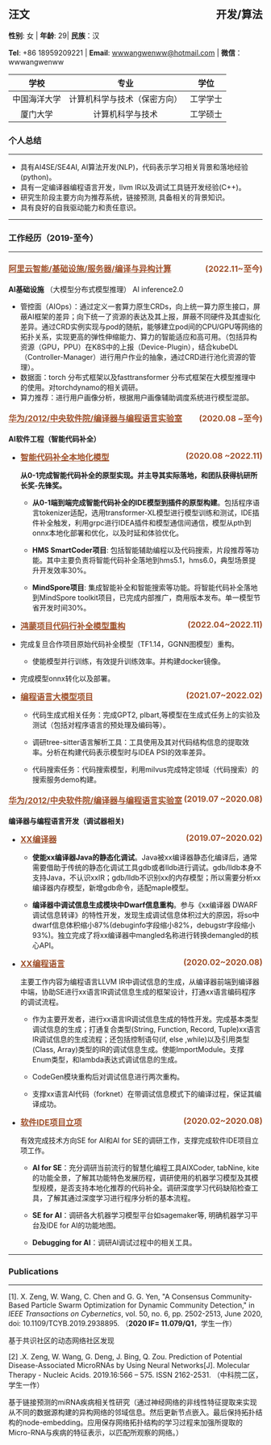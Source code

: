 ## 汪文<span style="float:right;">开发/算法</span>

**性别**: 女 | **年龄**: 29| **民族**：汉

**Tel**: +86 18959209221 |   **Email**: <wwwangwenww@hotmail.com>  |  **微信**：wwwangwenww


 |     学校    |             专业            | 学位 |
 | :---------: | :------------------------: | :--: |
 | 中国海洋大学  | 计算机科学与技术（保密方向）  | 工学学士 |
 |   厦门大学   |       计算机科学与技术       | 工学硕士 |

### 个人总结

---

- 具有AI4SE/SE4AI, AI算法开发(NLP)，代码表示学习相关背景和落地经验(python)。
- 具有一定编译器编程语言开发，llvm IR以及调试工具链开发经验(C++)。
- 研究生阶段主要方向为推荐系统，链接预测, 具备相关的背景知识。
- 具有良好的自我驱动能力和责任意识。

---

### 工作经历（2019-至今）

---

#### <ins> 阿里云智能/基础设施/服务器/编译与异构计算<span>(2022.11~至今) </span> </ins>

**AI基础设施** （大模型分布式模型推理）
AI inference2.0
- 管控面（AIOps）：通过定义一套算力原生CRDs，向上统一算力原生接口，屏蔽AI框架的差异；向下统一了资源的表达及其上报，屏蔽不同硬件及其虚拟化差异。通过CRD实例实现与pod的随航，能够建立pod间的CPU/GPU等网络的拓扑关系，实现更高的弹性伸缩能力、算力的智能适应和高可用。（包括异构资源（GPU，PPU）在K8S中的上报（Device-Plugin），结合kubeDL（Controller-Manager）进行用户作业的抽象，通过CRD进行池化资源的管理）。
- 数据面：torch 分布式框架以及fasttransformer 分布式框架在大模型推理中的使用。对torchdynamo的相关调研。
- 算力推荐：进行用户画像分析，根据用户画像辅助调度系统进行模型混部。

#### <ins> 华为/2012/中央软件院/编译器与编程语言实验室<span>(2020.08 ~至今)</span> </ins>

**AI软件工程（智能代码补全）**

- <ins>智能代码补全本地化模型<span>(2020.08 ~2022.11)</span> </ins>

  **从0-1完成智能代码补全的原型实现。并主导其实际落地，和团队获得杭研所长奖-先锋奖。**

  - **从0-1端到端完成智能代码补全的IDE模型到插件的原型构建**。包括程序语言tokenizer适配，选用transformer-XL模型进行模型训练和测试，IDE插件补全触发，利用grpc进行IDEA插件和模型通信间通信，模型从pth到onnx本地化部署和优化，以及时延和体验优化。

  - **HMS SmartCoder项目**:  包括智能辅助编程以及代码搜索，片段推荐等功能。其中主要负责将智能代码补全落地到hms5.1，hms6.0，典型场景提升开发效率30%。
  
  - **MindSpore项目**:  集成智能补全和智能搜索等功能。将智能代码补全落地到MindSpore toolkit项目，已完成内部推广，商用版本发布。单一模型节省开发时间30%。

- <ins> 鸿蒙项目代码行补全模型重构<span>(2022.04~2022.11)</span></ins>
- 完成复旦合作项目原始代码补全模型（TF1.14，GGNN图模型）重构。
  
  - 使能模型并行训练，有效提升训练效率。并构建docker镜像。
  
- 完成模型onnx转化以及部署。

- <ins>编程语言大模型项目 <span> (2021.07~2022.02) </span></ins>
  - 代码生成式相关任务：完成GPT2, plbart,等模型在生成式任务上的实验及测试（包括对程序语言的预处理及编码等）。
  
  - 调研tree-sitter语言解析工具：工具使用及其对代码结构信息的提取效率。分析在构建代码表示模型时与IDEA PSI的效率差异。
  
  - 代码搜索任务：代码搜索模型，利用milvus完成特定领域（代码搜索）的搜索服务demo构建。

#### <ins> 华为/2012/中央软件院/编译器与编程语言实验室<span>(2019.07 ~2020.08) </span> </ins>

**编译器与编程语言开发（调试器相关)**

- <ins> XX编译器<span>(2019.07~2020.02) </span> </ins>
  - **使能xx编译器Java的静态化调试**。Java被xx编译器静态化编译后，通常需要借助于传统的静态化调试工具gdb或者lldb进行调试。gdb/lldb本身不支持Java，不认识xxIR；gdb/lldb不识别xx的内存模型；所以需要分析xx编译器内存模型，新增gdb命令，适配maple模型。
  
  - **编译器中调试信息生成模块中Dwarf信息重构**。参与《xx编译器 DWARF调试信息转译》的特性开发，发现生成调试信息体积过大的原因，将so中dwarf信息体积缩小87%(debuginfo字段缩小82%，debugstr字段缩小93%)。独立完成了将xx编译器中mangled名称进行转换demangled的核心API。

- <ins> XX编程语言<span>(2020.02~2020.08) </span> </ins>

    主要工作内容为编程语言LLVM IR中调试信息的生成，从编译器前端到编译器中端，协助SE进行xx语言IR调试信息生成的框架设计，打通xx语言编码程序的调试流程。

  - 作为主要开发者，进行xx语言IR调试信息生成的特性开发。完成基本类型调试信息的生成；打通复合类型(String, Function, Record, Tuple)xx语言IR调试信息的生成流程；还包括控制语句(if, else ,while)以及引用类型(Class, Array)类型的IR的调试信息生成。使能ImportModule。支撑Enum类型，和lambda表达式调试信息的生成。
  
  - CodeGen模块重构后对调试信息进行两次重构。
  
  - 支撑xx语言AI代码（forknet）在带调试信息模式下的编译过程，保证其编译成功。

- <ins> 软件IDE项目立项 <span>(2020.02~2020.08) </span> </ins>

  有效完成技术方向SE for AI和AI for SE的调研工作，支撑完成软件IDE项目立项工作。
  
  - **AI for SE**：充分调研当前流行的智慧化编程工具AIXCoder, tabNine, kite的功能全景，了解其功能特色发展历程，调研使用的机器学习模型及其模型规模，是否支持本地化推荐的代码补全。调研深度学习代码缺陷检查工具，了解其通过深度学习进行程序分析的基本流程。
  
  - **SE for AI**：调研各大机器学习模型平台如sagemaker等, 明确机器学习平台及IDE for AI的功能地图。
  
  - **Debugging for AI**：调研AI调试过程中的相关工具。
  
---

### Publications

---
[1]. X. Zeng, W. Wang, C. Chen and G. G. Yen, "A Consensus Community-Based Particle Swarm Optimization for Dynamic Community Detection," in *IEEE Transactions on Cybernetics*, vol. 50, no. 6, pp. 2502-2513, June 2020, doi: 10.1109/TCYB.2019.2938895. （**2020 IF= 11.079/Q1**，学生一作）

基于共识社区的动态网络社区发现

[2] .X. Zeng, W. Wang, G. Deng, J. Bing, Q. Zou. Prediction of Potential Disease-Associated MicroRNAs by Using Neural Networks[J]. Molecular Therapy - Nucleic Acids. 2019.16:566 – 575. ISSN 2162-2531. （中科院二区，学生一作）

基于链接预测的miRNA疾病相关性研究（通过神经网络的非线性特征提取来实现从不同的数据源构建的异构网络的邻域信息。然后更新节点嵌入。最后保持拓扑结构的node-embedding。应用保存网络拓扑结构的学习过程来加强所提取的Micro-RNA与疾病的特征表示，以匹配所观察的网络。）

<style>
ins {color: Sienna; font-weight: bold;font-size:16}
span{float:right; border-bottom:1px Sienna}
</style>
